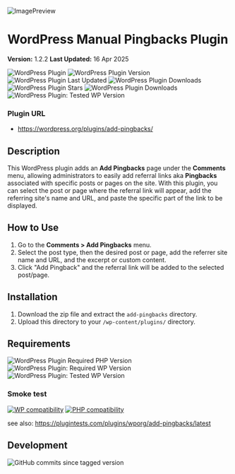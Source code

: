 ![ImagePreview](https://repository-images.githubusercontent.com/882242461/5bce947a-e805-4cef-bd1a-ef10a9901040)
# WordPress Manual Pingbacks Plugin
**Version:** 1.2.2
**Last Updated:** 16 Apr 2025

![WordPress Plugin](https://img.shields.io/badge/Add%20Pingbacks-WP?logo=wordpress&label=WP%20Plugin)
![WordPress Plugin Version](https://img.shields.io/wordpress/plugin/v/add-pingbacks)
![WordPress Plugin Last Updated](https://img.shields.io/wordpress/plugin/last-updated/add-pingbacks)
![WordPress Plugin Downloads](https://img.shields.io/wordpress/plugin/dt/add-pingbacks)
![WordPress Plugin Stars](https://img.shields.io/wordpress/plugin/stars/add-pingbacks)
![WordPress Plugin Downloads](https://img.shields.io/wordpress/plugin/dm/add-pingbacks)
![WordPress Plugin: Tested WP Version](https://img.shields.io/wordpress/plugin/tested/add-pingbacks)

### Plugin URL
- https://wordpress.org/plugins/add-pingbacks/

## Description
This WordPress plugin adds an **Add Pingbacks** page under the **Comments** menu, allowing administrators to easily add referral links aka **Pingbacks** associated with specific posts or pages on the site. With this plugin, you can select the post or page where the referral link will appear, add the referring site's name and URL, and paste the specific part of the link to be displayed.

## How to Use
1. Go to the **Comments > Add Pingbacks** menu.
2. Select the post type, then the desired post or page, add the referrer site name and URL, and the excerpt or custom content.
4. Click "Add Pingback" and the referral link will be added to the selected post/page.

## Installation
1. Download the zip file and extract the `add-pingbacks` directory.
2. Upload this directory to your `/wp-content/plugins/` directory.

## Requirements
![WordPress Plugin Required PHP Version](https://img.shields.io/wordpress/plugin/required-php/add-pingbacks)
![WordPress Plugin: Required WP Version](https://img.shields.io/wordpress/plugin/wp-version/add-pingbacks)
![WordPress Plugin: Tested WP Version](https://img.shields.io/wordpress/plugin/tested/add-pingbacks)
### Smoke test
[![WP compatibility](https://plugintests.com/plugins/wporg/add-pingbacks/wp-badge.svg)](https://plugintests.com/plugins/wporg/add-pingbacks/latest)
[![PHP compatibility](https://plugintests.com/plugins/wporg/add-pingbacks/php-badge.svg)](https://plugintests.com/plugins/wporg/add-pingbacks/latest)

see also: https://plugintests.com/plugins/wporg/add-pingbacks/latest

## Development
![GitHub commits since tagged version](https://img.shields.io/github/commits-since/simonquasar/add-pingbacks/1.2.1)
